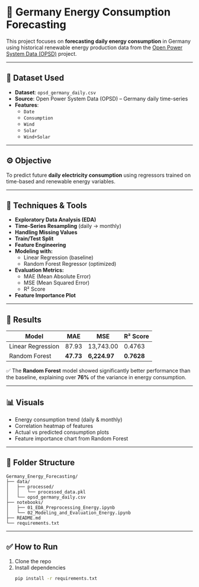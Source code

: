 # 🔋 Germany Energy Consumption Forecasting

This project focuses on **forecasting daily energy consumption** in Germany using historical renewable energy production data from the [Open Power System Data (OPSD)](https://data.open-power-system-data.org/time_series/) project.

---

## 📁 Dataset Used

- **Dataset**: `opsd_germany_daily.csv`
- **Source**: Open Power System Data (OPSD) – Germany daily time-series
- **Features**:
  - `Date`
  - `Consumption`
  - `Wind`
  - `Solar`
  - `Wind+Solar`

---

## ⚙️ Objective

To predict future **daily electricity consumption** using regressors trained on time-based and renewable energy variables.

---

## 🧠 Techniques & Tools

- **Exploratory Data Analysis (EDA)**
- **Time-Series Resampling** (daily → monthly)
- **Handling Missing Values**
- **Train/Test Split**
- **Feature Engineering**
- **Modeling with:**
  - Linear Regression (baseline)
  - Random Forest Regressor (optimized)
- **Evaluation Metrics:**
  - MAE (Mean Absolute Error)
  - MSE (Mean Squared Error)
  - R² Score
- **Feature Importance Plot**

---

## 🧪 Results

| Model               | MAE     | MSE       | R² Score |
|--------------------|---------|-----------|----------|
| Linear Regression  | 87.93   | 13,743.00 | 0.4763   |
| Random Forest      | **47.73** | **6,224.97** | **0.7628**   |

✅ The **Random Forest** model showed significantly better performance than the baseline, explaining over **76%** of the variance in energy consumption.

---

## 📊 Visuals

- Energy consumption trend (daily & monthly)
- Correlation heatmap of features
- Actual vs predicted consumption plots
- Feature importance chart from Random Forest

---

## 📂 Folder Structure
```
Germany_Energy_Forecasting/
├── data/
│   ├── processed/
│   │   └── processed_data.pkl
│   └── opsd_germany_daily.csv
├── notebooks/
│   ├── 01_EDA_Preprocessing_Energy.ipynb
│   └── 02_Modeling_and_Evaluation_Energy.ipynb
├── README.md
└── requirements.txt
```
---

## ✅ How to Run

1. Clone the repo  
2. Install dependencies  
   ```bash
   pip install -r requirements.txt
